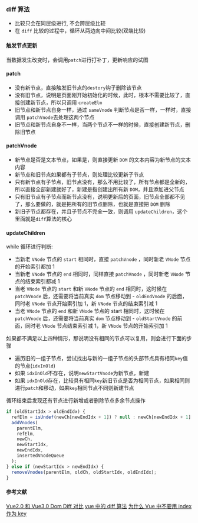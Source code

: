 ### diff 算法

- 比较只会在同层级进行, 不会跨层级比较
- 在 `diff` 比较的过程中，循环从两边向中间比较(双端比较)

#### 触发节点更新

当数据发生改变时，会调用`patch`进行打补丁，更新响应的试图

#### patch

- 没有新节点，直接触发旧节点的`destory`钩子删除该节点
- 没有旧节点，说明是页面刚开始初始化的时候，此时，根本不需要比较了，直接创建新节点，所以只调用 `createElm`
- 旧节点和新节点自身一样，通过 `sameVnode` 判断节点是否一样，一样时，直接调用 `patchVnode`去处理这两个节点
- 旧节点和新节点自身不一样，当两个节点不一样的时候，直接创建新节点，删除旧节点

#### patchVnode

- 新节点是否是文本节点，如果是，则直接更新 `DOM` 的文本内容为新节点的文本内容
- 新节点和旧节点如果都有子节点，则处理比较更新子节点
- 只有新节点有子节点，旧节点没有，那么不用比较了，所有节点都是全新的，所以直接全部新建就好了，新建是指创建出所有新 `DOM`，并且添加进父节点
- 只有旧节点有子节点而新节点没有，说明更新后的页面，旧节点全部都不见了，那么要做的，就是把所有的旧节点删除，也就是直接把 `DOM` 删除
- 新旧子节点都存在，并且子节点不完全一致，则调用 `updateChildren`，这个里面就是`diff`算法的核心

#### updateChildren

while 循环进行判断:

- 当新老 `VNode` 节点的 `start` 相同时，直接 `patchVnode` ，同时新老 `VNode` 节点的开始索引都加 1
- 当新老 `VNode` 节点的 `end` 相同时，同样直接 `patchVnode` ，同时新老 `VNode` 节点的结束索引都减 1
- 当老 `VNode` 节点的 `start` 和新 `VNode` 节点的 `end` 相同时，这时候在 `patchVnode` 后，还需要将当前真实 `dom` 节点移动到 - `oldEndVnode` 的后面，同时老 `VNode` 节点开始索引加 1，新 `VNode` 节点的结束索引减 1
- 当老 `VNode` 节点的 `end` 和新 `VNode` 节点的 start 相同时，这时候在 `patchVnode` 后，还需要将当前真实 `dom` 节点移动到 - `oldStartVnode` 的前面，同时老 `VNode` 节点结束索引减 1，新 `VNode` 节点的开始索引加 1

如果都不满足以上四种情形，那说明没有相同的节点可以复用，则会进行下面的步骤

- 遍历旧的一组子节点，尝试找出与新的一组子节点的头部节点具有相同`key`值的节点(`idxInOld`)
- 如果 `idxInOld`不存在，说明`newStartVnode`为新节点，新建
- 如果 `idxInOld`存在，比较具有相同`key`新旧节点是否为相同节点，如果相同则进行`patch`和移动，如果`key`相同节点不同则新建节点

循环结束后发现还有节点进行新增或者删除节点多余节点操作

```js
if (oldStartIdx > oldEndIdx) {
  refElm = isUndef(newCh[newEndIdx + 1]) ? null : newCh[newEndIdx + 1].elm;
  addVnodes(
    parentElm,
    refElm,
    newCh,
    newStartIdx,
    newEndIdx,
    insertedVnodeQueue
  );
} else if (newStartIdx > newEndIdx) {
  removeVnodes(parentElm, oldCh, oldStartIdx, oldEndIdx);
}
```

#### 参考文献

[Vue2.0 和 Vue3.0 Dom Diff 对比](https://blog.csdn.net/qq_34629352/article/details/122163072)
[vue 中的 diff 算法](https://blog.csdn.net/weixin_43638968/article/details/112686317)
[为什么 Vue 中不要用 index 作为 key](https://juejin.cn/post/6844904113587634184#heading-9)
